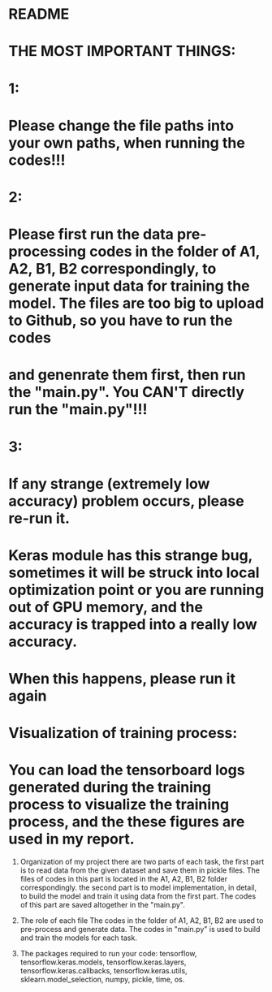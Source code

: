 # README

# THE MOST IMPORTANT THINGS:
#   1:
#       Please change the file paths into your own paths, when running the codes!!!
#   2:
#       Please first run the data pre-processing codes in the folder of A1, A2, B1, B2 correspondingly, to generate input data for training the model. The files are too big to upload to Github, so you have to run the codes 
#       and genenrate them first, then run the "main.py". You CAN'T directly run the "main.py"!!!
#   3:
#       If any strange (extremely low accuracy) problem occurs, please re-run it. 
#       Keras module has this strange bug, sometimes it will be struck into local optimization point or you are running out of GPU memory, and the accuracy is trapped into a really low accuracy.
#       When this happens, please run it again


# Visualization of training process:
#   You can load the tensorboard logs generated during the training process to visualize the training process, and the these figures are used in my report.


1. Organization of my project
    there are two parts of each task, 
    the first part is to read data from the given dataset and save them in pickle files. The files of codes in this part is located in the A1, A2, B1, B2 folder correspondingly.
    the second part is to model implementation, in detail, to build the model and train it using data from the first part. The codes of this part are saved altogether in the "main.py".
    
2. The role of each file
    The codes in the folder of A1, A2, B1, B2 are used to pre-process and generate data.
    The codes in "main.py" is used to build and train the models for each task.
    
3. The packages required to run your code:
    tensorflow,
    tensorflow.keras.models,
    tensorflow.keras.layers,
    tensorflow.keras.callbacks,
    tensorflow.keras.utils,
    sklearn.model_selection,
    numpy,
    pickle,
    time,
    os.